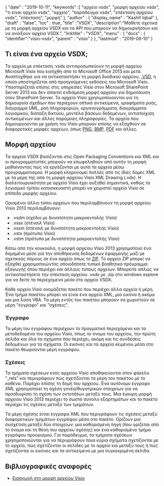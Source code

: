 {
  "date" : "2019-10-11",
  "keywords" :[ "αρχείο vsdx", "μορφή αρχείου vsdx", "τι είναι αρχείο vsdx", "αρχείο", "παράδειγμα vsdx", "επέκταση αρχείου vsdx", "επέκταση", "μορφή" ],
  "author" : {
    "display_name" : "Kashif Iqbal"
},
  "draft" : "false",
  "toc" : true,
  "title" :"VSDX",
  "description":"Μάθετε σχετικά με τη μορφή αρχείου VSDX και τα API που μπορούν να δημιουργήσουν και να ανοίξουν αρχεία VSDX.",
  "linktitle" : "VSDX",
  "menu" : {
    "docs" : {
	"identifier":"visio-vsdx",
      "parent" : "visio"
}
},
  "lastmod" : "2019-09-10"
}

## Τι είναι ένα αρχείο VSDX;

Τα αρχεία με επέκταση .vsdx αντιπροσωπεύουν τη μορφή αρχείου Microsoft Visio που εισήχθη από το Microsoft Office 2013 και μετά. Αναπτύχθηκε για να αντικαταστήσει τη μορφή δυαδικού αρχείου, [.VSD](/el/visio/vsd/), η οποία υποστηρίζεται από προηγούμενες εκδόσεις του Microsoft Visio. Υποστηρίζεται επίσης στις υπηρεσίες Visio στον Microsoft SharePoint Server 2013 και δεν απαιτεί ενδιάμεση μορφή αρχείου για δημοσίευση στον SharePoint Server. Τα αρχεία Visio χρησιμοποιούνται για τη δημιουργία σχεδίων που περιέχουν οπτικά αντικείμενα, γραφήματα ροής, διάγραμμα UML, ροή πληροφοριών, οργανογράμματα, διαγράμματα λογισμικού, διάταξη δικτύου, μοντέλα βάσεων δεδομένων, αντιστοίχιση αντικειμένων και άλλες παρόμοιες πληροφορίες. Τα αρχεία που δημιουργούνται με χρήση του Visio μπορούν επίσης να εξαχθούν σε διαφορετικές μορφές αρχείων, όπως [PNG](/el/image/png/), [BMP](/el/image/bmp/), [PDF](/el/pdf/) και άλλες.

## Μορφή αρχείου ##

Τα αρχεία VSDX βασίζονται στις Open Packaging Conventions και XML και οι προγραμματιστές μπορούν να επωφεληθούν από αυτήν τη μορφή μαθαίνοντας πώς να εργάζονται με αυτά τα αρχεία μέσω προγραμματισμού. Η μορφή κληρονομεί πολλές από τις ίδιες δομές XML με τα μέρη της από τη μορφή αρχείου Visio XML Drawing (.vdx). Η διαλειτουργικότητα με αρχεία Visio έχει αυξηθεί σημαντικά, καθώς το λογισμικό τρίτου κατασκευαστή μπορεί να χειριστεί αρχεία Visio σε επίπεδο μορφής αρχείου.

Ορισμένοι άλλοι τύποι αρχείων που περιλαμβάνουν τη μορφή αρχείου Visio 2013 περιλαμβάνουν:

* .vsdm (σχέδιο με δυνατότητα μακροεντολής Visio)
* .vssx (στένσιλ Visio)
* .vssm (στένσιλ με δυνατότητα μακροεντολής Visio)
* .vstx (πρότυπο Visio)
* .vstm (πρότυπο με δυνατότητα μακροεντολής Visio)

Κάτω από την κουκούλα, η μορφή αρχείου Visio 2013 χρησιμοποιεί ένα δομημένο μέσο για την αποθήκευση δεδομένων εφαρμογής μαζί με σχετικούς πόρους σε ένα αρχείο όπως το [ZIP](/el/compression/zip/). Το αρχείο ZIP μπορεί να εξαχθεί χρησιμοποιώντας οποιοδήποτε τυπικό βοηθητικό πρόγραμμα εξαγωγής όπου περιέχει και άλλους τύπους αρχείων. Μπορείτε απλώς να αντικαταστήσετε την επέκταση αρχείου .vsdx με .zip στο windows explore για να δείτε τα περιεχόμενα μέσα στο αρχείο VSDX.

Κάθε αρχείο Visio ονομάζεται πακέτο που περιέχει άλλα αρχεία ή μέρη. Ένα τμήμα πακέτου μπορεί να είναι ένα αρχείο XML, μια εικόνα ή ακόμα και μια λύση VBA. Τα μέρη εντός του πακέτου μπορούν να χωριστούν σε μέρη "έγγραφο" και "σχέσεις".

### Έγγραφο ###

Τα μέρη του εγγράφου περιέχουν το πραγματικό περιεχόμενο και τα μεταδεδομένα του αρχείου Visio, όπως το όνομα του αρχείου, την πρώτη σελίδα και όλα τα σχήματα που περιέχει, ακόμη και τις συνδέσεις δεδομένων για τα σχήματα. Οι εικόνες και τα αρχεία κειμένου μέσα στο πακέτο θεωρούνται μέρη εγγράφου.

### Σχέσεις ###

Τα τμήματα σχέσεων ενός αρχείου Visio αποθηκεύονται στον φάκελο "\_rels" και περιγράφουν πώς σχετίζονται τα μέρη του πακέτου με το καθένα. Παρέχει επίσης τη δομή του αρχείου. Ένα αυτόνομο έγγραφο XML χρησιμοποιεί τη σχέση γονέα/θυγατρικών στοιχείων για να προσδιορίσει τη σχέση των οντοτήτων μεταξύ τους. Μια έγκυρη μορφή αρχείου Visio 2013 περιέχει το σωστό σύνολο εξαρτημάτων και το πακέτο περιέχει τις σχέσεις μεταξύ των τμημάτων.

Τα μέρη σχέσης είναι έγγραφα XML που περιγράφουν τις σχέσεις μεταξύ διαφορετικών τμημάτων εγγράφου μέσα στο πακέτο. Ορίζουν μια συσχέτιση μεταξύ δύο στοιχείων: μια καθορισμένη πηγή (που ορίζεται από το όνομα και τη θέση του αρχείου σχέσης) και ένα καθορισμένο τμήμα εγγράφου προορισμού. Για παράδειγμα, τα τμήματα σχέσεων χρησιμοποιούνται για να περιγράψουν ποια κύρια σχήματα σχετίζονται με το αρχείο, πώς σχετίζονται οι σελίδες με το αρχείο και μεταξύ τους ή πώς σχετίζονται οι εικόνες και τα αντικείμενα με μια συγκεκριμένη σελίδα.

## Βιβλιογραφικές αναφορές ##

* [Εισαγωγή στη μορφή αρχείου Visio](https://learn.microsoft.com/en-us/office/client-developer/visio/introduction-to-the-visio-file-formatvsdx)

